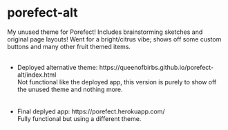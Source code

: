 # porefect-alt
My unused theme for Porefect! Includes brainstorming sketches and original page layouts!
Went for a bright/citrus vibe; shows off some custom buttons and many other fruit themed items.
<br>
<br>
<ul>
  <li>
Deployed alternative theme: https://queenofbirbs.github.io/porefect-alt/index.html
<br>
Not functional like the deployed app, this version is purely to show off the unused theme and nothing more.
  </li>
<br>
<br>
  <li>
Final deplyed app: https://porefect.herokuapp.com/
    <br>
Fully functional but using a different theme.
  </li>
  </ul>

